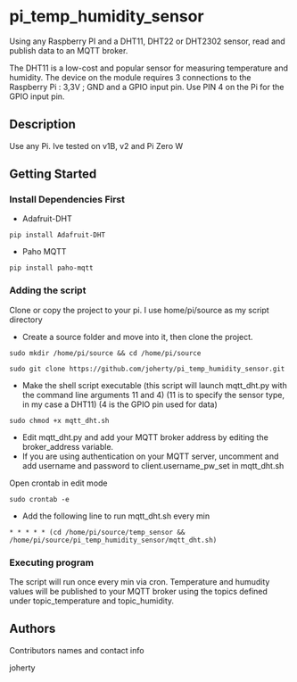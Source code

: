 # pi_temp_humidity_sensor
Using any Raspberry PI and a DHT11, DHT22 or DHT2302 sensor, read and publish data to an MQTT broker.

The DHT11 is a low-cost and popular sensor for measuring temperature and humidity. The device on the module requires 3 connections to the Raspberry Pi : 3,3V ; GND and a GPIO input pin.
Use PIN 4 on the Pi for the GPIO input pin.


## Description

Use any Pi. Ive tested on v1B, v2 and Pi Zero W 

## Getting Started

### Install Dependencies First

* Adafruit-DHT
```
pip install Adafruit-DHT
```
* Paho MQTT
```
pip install paho-mqtt
```

### Adding the script

Clone or copy the project to your pi. I use home/pi/source as my script directory
* Create a source folder and move into it, then clone the project.
```
sudo mkdir /home/pi/source && cd /home/pi/source
```
```
sudo git clone https://github.com/joherty/pi_temp_humidity_sensor.git
```
* Make the shell script executable (this script will launch mqtt_dht.py with the command line arguments 11 and 4)
(11 is to specify the sensor type, in my case a DHT11)
(4 is the GPIO pin used for data)
```
sudo chmod +x mqtt_dht.sh
```
* Edit mqtt_dht.py and add your MQTT broker address by editing the broker_address variable.
* If you are using authentication on your MQTT server, uncomment and add username and password to client.username_pw_set
in mqtt_dht.sh

Open crontab in edit mode
```
sudo crontab -e
```
* Add the following line to run mqtt_dht.sh every min
```
* * * * * (cd /home/pi/source/temp_sensor && /home/pi/source/pi_temp_humidity_sensor/mqtt_dht.sh)
```

### Executing program
The script will run once every min via cron. Temperature and humudity values will be published to your MQTT broker using
the topics defined under topic_temperature and topic_humidity.


## Authors

Contributors names and contact info

joherty

